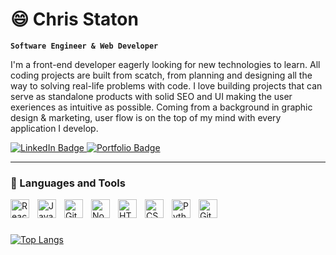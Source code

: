 # 😄 Chris Staton

**`Software Engineer & Web Developer`**

I'm a front-end developer eagerly looking for new technologies to learn. All coding projects are built from scatch, from planning and designing all the way to solving real-life problems with code. I love building projects that can serve as standalone products with solid SEO and UI making the user exeriences as intuitive as possible. Coming from a background in graphic design & marketing, user flow is on the top of my mind with every application I develop.

<div id="badges">
  <a href="https://www.linkedin.com/in/cstatondev">
    <img src="https://img.shields.io/badge/LinkedIn-blue?style=for-the-badge&logo=linkedin&logoColor=white" alt="LinkedIn Badge"/>
  </a>
  <a href="https://www.cstaton.dev/">
    <img src="https://img.shields.io/badge/-Portfolio-red?style=for-the-badge&logo=awesomelists&logoColor=white" alt="Portfolio Badge"/>
  </a>
</div>

---

### 🧰 Languages and Tools

<img align="left" alt="React" width="30px" style="padding-right:10px;" src="https://cdn.jsdelivr.net/gh/devicons/devicon/icons/react/react-original.svg" />
<img align="left" alt="JavaScript" width="30px" style="padding-right:10px;" src="https://cdn.jsdelivr.net/gh/devicons/devicon/icons/javascript/javascript-plain.svg" />
<img align="left" alt="Git" width="30px" style="padding-right:10px;" src="https://cdn.jsdelivr.net/gh/devicons/devicon/icons/git/git-original.svg" />
<img align="left" alt="NodeJS" width="30px" style="padding-right:10px;" src="https://cdn.jsdelivr.net/gh/devicons/devicon/icons/nodejs/nodejs-original.svg" />
<img align="left" alt="HTML" width="30px" style="padding-right:10px;" src="https://cdn.jsdelivr.net/gh/devicons/devicon/icons/html5/html5-plain.svg" />
<img align="left" alt="CSS" width="30px" style="padding-right:10px;" src="https://cdn.jsdelivr.net/gh/devicons/devicon/icons/css3/css3-plain.svg" />
<img align="left" alt="Python" width="30px" style="padding-right:10px;" src="https://cdn.jsdelivr.net/gh/devicons/devicon/icons/python/python-plain.svg" />
<img align="left" alt="GitHub" width="30px" style="padding-right:10px;" src="https://cdn.jsdelivr.net/gh/devicons/devicon/icons/github/github-original.svg" />
<br />

#

[![Top Langs](https://github-readme-stats.vercel.app/api/top-langs/?username=c-staton&layout=compact&theme=vue)](https://github.com/anuraghazra/github-readme-stats)

[website]: https://www.cstaton.dev/
[linkedin]: https://www.linkedin.com/in/cstatondev
